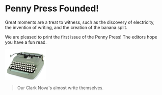 # Penny Press Founded!

Great moments are a treat to witness, such as the discovery of electricity, the invention of writing, and the creation of the banana split.

We are pleased to print the first issue of the Penny Press! The editors hope you have a fun read.

![typewriter image](issues/1/typewriter.png)

> Our Clark Nova's almost write themselves.

